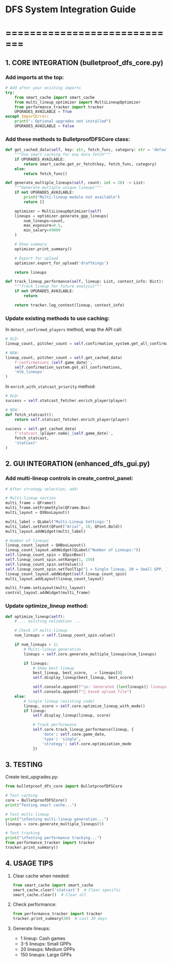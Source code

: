 # DFS System Integration Guide
# =============================

## 1. CORE INTEGRATION (bulletproof_dfs_core.py)

### Add imports at the top:
```python
# Add after your existing imports
try:
    from smart_cache import smart_cache
    from multi_lineup_optimizer import MultiLineupOptimizer
    from performance_tracker import tracker
    UPGRADES_AVAILABLE = True
except ImportError:
    print("⚠️ Optional upgrades not installed")
    UPGRADES_AVAILABLE = False
```

### Add these methods to BulletproofDFSCore class:

```python
def get_cached_data(self, key: str, fetch_func, category: str = 'default'):
    """Use smart caching for any data fetch"""
    if UPGRADES_AVAILABLE:
        return smart_cache.get_or_fetch(key, fetch_func, category)
    else:
        return fetch_func()

def generate_multiple_lineups(self, count: int = 20) -> List:
    """Generate multiple unique lineups"""
    if not UPGRADES_AVAILABLE:
        print("Multi-lineup module not available")
        return []

    optimizer = MultiLineupOptimizer(self)
    lineups = optimizer.generate_gpp_lineups(
        num_lineups=count,
        max_exposure=0.5,
        min_salary=49000
    )

    # Show summary
    optimizer.print_summary()

    # Export for upload
    optimizer.export_for_upload('draftkings')

    return lineups

def track_lineup_performance(self, lineup: List, contest_info: Dict):
    """Track lineup for future analysis"""
    if not UPGRADES_AVAILABLE:
        return

    return tracker.log_contest(lineup, contest_info)
```

### Update existing methods to use caching:

In `detect_confirmed_players` method, wrap the API call:
```python
# OLD:
lineup_count, pitcher_count = self.confirmation_system.get_all_confirmations()

# NEW:
lineup_count, pitcher_count = self.get_cached_data(
    f'confirmations_{self.game_date}',
    self.confirmation_system.get_all_confirmations,
    'mlb_lineups'
)
```

In `enrich_with_statcast_priority` method:
```python
# OLD:
success = self.statcast_fetcher.enrich_player(player)

# NEW:
def fetch_statcast():
    return self.statcast_fetcher.enrich_player(player)

success = self.get_cached_data(
    f'statcast_{player.name}_{self.game_date}',
    fetch_statcast,
    'statcast'
)
```

## 2. GUI INTEGRATION (enhanced_dfs_gui.py)

### Add multi-lineup controls in create_control_panel:

```python
# After strategy selection, add:

# Multi-lineup section
multi_frame = QFrame()
multi_frame.setFrameStyle(QFrame.Box)
multi_layout = QVBoxLayout()

multi_label = QLabel("Multi-Lineup Settings:")
multi_label.setFont(QFont("Arial", 10, QFont.Bold))
multi_layout.addWidget(multi_label)

# Number of lineups
lineup_count_layout = QHBoxLayout()
lineup_count_layout.addWidget(QLabel("Number of Lineups:"))
self.lineup_count_spin = QSpinBox()
self.lineup_count_spin.setRange(1, 150)
self.lineup_count_spin.setValue(1)
self.lineup_count_spin.setToolTip("1 = Single lineup, 20 = Small GPP, 150 = Large GPP")
lineup_count_layout.addWidget(self.lineup_count_spin)
multi_layout.addLayout(lineup_count_layout)

multi_frame.setLayout(multi_layout)
control_layout.addWidget(multi_frame)
```

### Update optimize_lineup method:

```python
def optimize_lineup(self):
    # ... existing validation ...

    # Check if multi-lineup
    num_lineups = self.lineup_count_spin.value()

    if num_lineups > 1:
        # Multi-lineup generation
        lineups = self.core.generate_multiple_lineups(num_lineups)

        if lineups:
            # Show best lineup
            best_lineup, best_score, _ = lineups[0]
            self.display_lineup(best_lineup, best_score)

            self.console.append(f"\n✅ Generated {len(lineups)} lineups")
            self.console.append(f"📁 Saved upload file")
    else:
        # Single lineup (existing code)
        lineup, score = self.core.optimize_lineup_with_mode()
        if lineup:
            self.display_lineup(lineup, score)

            # Track performance
            self.core.track_lineup_performance(lineup, {
                'date': self.core.game_date,
                'type': 'single',
                'strategy': self.core.optimization_mode
            })
```

## 3. TESTING

Create test_upgrades.py:
```python
from bulletproof_dfs_core import BulletproofDFSCore

# Test caching
core = BulletproofDFSCore()
print("Testing smart cache...")

# Test multi-lineup
print("\nTesting multi-lineup generation...")
lineups = core.generate_multiple_lineups(5)

# Test tracking
print("\nTesting performance tracking...")
from performance_tracker import tracker
tracker.print_summary()
```

## 4. USAGE TIPS

1. Clear cache when needed:
   ```python
   from smart_cache import smart_cache
   smart_cache.clear('statcast')  # Clear specific
   smart_cache.clear()  # Clear all
   ```

2. Check performance:
   ```python
   from performance_tracker import tracker
   tracker.print_summary(30)  # Last 30 days
   ```

3. Generate lineups:
   - 1 lineup: Cash games
   - 3-5 lineups: Small GPPs
   - 20 lineups: Medium GPPs
   - 150 lineups: Large GPPs
